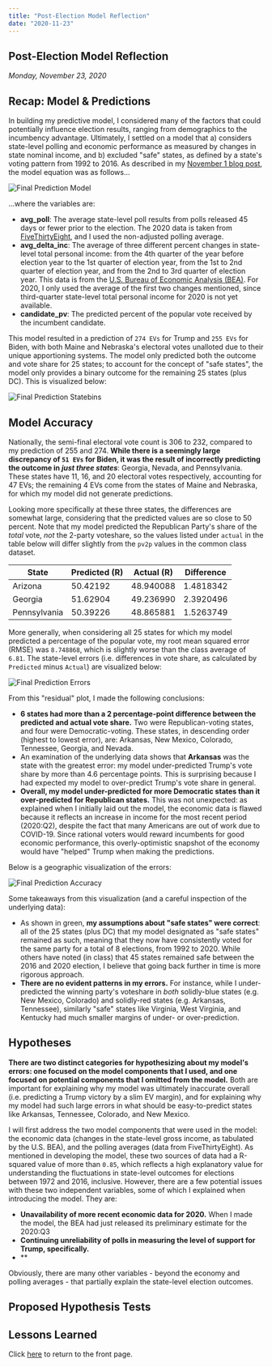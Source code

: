 ```yaml
---
title: "Post-Election Model Reflection"
date: "2020-11-23"
---
```


## Post-Election Model Reflection
*Monday, November 23, 2020*

## Recap: Model & Predictions
In building my predictive model, I considered many of the factors that could potentially influence election results, ranging from demographics to the incumbency advantage. Ultimately, I settled on a model that a) considers state-level polling and economic performance as measured by changes in state nominal income, and b) excluded "safe" states, as defined by a state's voting pattern from 1992 to 2016. As described in my [November 1 blog post](https://yanxifang.github.io/Gov-1347/2020/11/01/Final-Prediction-Model.html), the model equation was as follows...

![Final Prediction Model](https://yanxifang.github.io/Gov-1347/images/final_model.PNG)

...where the variables are:
- **avg_poll**: The average state-level poll results from polls released 45 days or fewer prior to the election. The 2020 data is taken from [FiveThirtyEight](https://github.com/fivethirtyeight/data/tree/master/polls), and I used the non-adjusted polling average.
- **avg_delta_inc**: The average of three different percent changes in state-level total personal income: from the 4th quarter of the year before election year to the 1st quarter of election year, from the 1st to 2nd quarter of election year, and from the 2nd to 3rd quarter of election year. This data is from the [U.S. Bureau of Economic Analysis (BEA)](https://apps.bea.gov/regional/downloadzip.cfm). For 2020, I only used the average of the first two changes mentioned, since third-quarter state-level total personal income for 2020 is not yet available.
- **candidate_pv**: The predicted percent of the popular vote received by the incumbent candidate.

This model resulted in a prediction of `274 EVs` for Trump and `255 EVs` for Biden, with both Maine and Nebraska's electoral votes unalloted due to their unique apportioning systems. The model only predicted both the outcome and vote share for 25 states; to account for the concept of "safe states", the model only provides a binary outcome for the remaining 25 states (plus DC). This is visualized below:

![Final Prediction Statebins](https://yanxifang.github.io/Gov-1347/images/final_prediction_statebins.png)

## Model Accuracy
Nationally, the semi-final electoral vote count is 306 to 232, compared to my prediction of 255 and 274. **While there is a seemingly large discrepancy of `51 EVs` for Biden, it was the result of incorrectly predicting the outcome in *just three states***: Georgia, Nevada, and Pennsylvania. These states have 11, 16, and 20 electoral votes respectively, accounting for 47 EVs; the remaining 4 EVs come from the states of Maine and Nebraska, for which my model did not generate predictions. 

Looking more specifically at these three states, the differences are somewhat large, considering that the predicted values are so close to 50 percent. Note that my model predicted the Republican Party's share of the *total* vote, *not* the 2-party voteshare, so the values listed under `actual` in the table below will differ slightly from the `pv2p` values in the common class dataset.

| State | Predicted (R) | Actual (R) | Difference |
| --- | --- | --- | --- |
| Arizona | 50.42192 | 48.940088 | 1.4818342 |
| Georgia | 51.62904 | 49.236990 | 2.3920496 |
| Pennsylvania | 50.39226 | 48.865881 | 1.5263749 |

More generally, when considering all 25 states for which my model predicted a percentage of the popular vote, my root mean squared error (RMSE) was `8.748868`, which is slightly worse than the class average of `6.81`. The state-level errors (i.e. differences in vote share, as calculated by `Predicted` minus `Actual`) are visualized below:

![Final Prediction Errors](https://yanxifang.github.io/Gov-1347/images/final_prediction_residuals_color.png)

From this "residual" plot, I made the following conclusions:

- **6 states had more than a 2 percentage-point difference between the predicted and actual vote share.** Two were Republican-voting states, and four were Democratic-voting. These states, in descending order (highest to lowest error), are: Arkansas, New Mexico, Colorado, Tennessee, Georgia, and Nevada.
- An examination of the underlying data shows that **Arkansas** was the state with the greatest error: my model under-predicted Trump's vote share by more than 4.6 percentage points. This is surprising because I had expected my model to over-predict Trump's vote share in general.
- **Overall, my model under-predicted for more Democratic states than it over-predicted for Republican states.** This was not unexpected: as explained when I initially laid out the model, the economic data is flawed because it reflects an increase in income for the most recent period (2020:Q2), despite the fact that many Americans are out of work due to COVID-19. Since rational voters would reward incumbents for good economic performance, this overly-optimistic snapshot of the economy would have "helped" Trump when making the predictions.

Below is a geographic visualization of the errors:

![Final Prediction Accuracy](https://yanxifang.github.io/Gov-1347/images/final_prediction_accuracy.png)

Some takeaways from this visualization (and a careful inspection of the underlying data):

- As shown in green, **my assumptions about "safe states" were correct**: all of the 25 states (plus DC) that my model designated as "safe states" remained as such, meaning that they now have consistently voted for the same party for a total of 8 elections, from 1992 to 2020. While others have noted (in class) that 45 states remained safe between the 2016 and 2020 election, I believe that going back further in time is more rigorous approach.
- **There are no evident patterns in my errors.** For instance, while I under-predicted the winning party's voteshare in *both* solidly-blue states (e.g. New Mexico, Colorado) and solidly-red states (e.g. Arkansas, Tennessee), similarly "safe" states like Virginia, West Virginia, and Kentucky had much smaller margins of under- or over-prediction.

## Hypotheses
**There are two distinct categories for hypothesizing about my model's errors: one focused on the model components that I used, and one focused on potential components that I omitted from the model.** Both are important for explaining why my model was ultimately inaccurate overall (i.e. predicting a Trump victory by a slim EV margin), and for explaining why my model had such large errors in what should be easy-to-predict states like Arkansas, Tennessee, Colorado, and New Mexico.

I will first address the two model components that were used in the model: the economic data (changes in the state-level gross income, as tabulated by the U.S. BEA), and the polling averages (data from FiveThirtyEight). As mentioned in developing the model, these two sources of data had a R-squared value of more than `0.85`, which reflects a high explanatory value for understanding the fluctuations in state-level outcomes for elections between 1972 and 2016, inclusive. However, there are a few potential issues with these two independent variables, some of which I explained when introducing the model. They are:

- **Unavailability of more recent economic data for 2020.** When I made the model, the BEA had just released its preliminary estimate for the 2020:Q3 
- **Continuing unreliability of polls in measuring the level of support for Trump, specifically.**
- **

Obviously, there are many other variables - beyond the economy and polling averages - that partially explain the state-level election outcomes.

## Proposed Hypothesis Tests

## Lessons Learned

Click [here](https://yanxifang.github.io/Gov-1347) to return to the front page.
